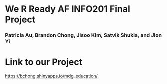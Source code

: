 # We R Ready AF INFO201 Final Project
### Patricia Au, Brandon Chong, Jisoo Kim, Satvik Shukla, and Jion Yi

# Link to our Project
https://bchong.shinyapps.io/mdg_education/

